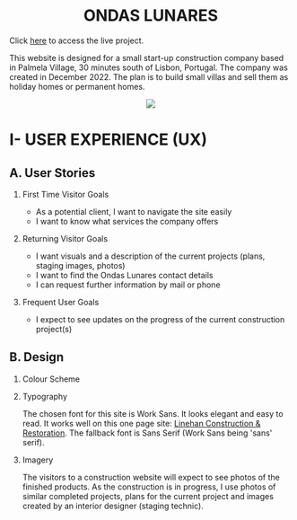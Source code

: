 

<h1 align="center">ONDAS LUNARES</h1>

Click [here]() to access the live project.

This website is designed for a small start-up construction company based in Palmela Village, 30 minutes south of Lisbon, Portugal. The company was created in December 2022. The plan is to build small villas and sell them as holiday homes or permanent homes. 

<p align="center">
  <img src="enter relative link"/>
</p>

# I- USER EXPERIENCE (UX)
## A. User Stories
1. First Time Visitor Goals

   - As a potential client, I want to navigate the site easily 
   - I want to know what services the company offers


2. Returning Visitor Goals

   - I want visuals and a description of the current projects (plans, staging images, photos)
   - I want to find the Ondas Lunares contact details
   - I can request further information by mail or phone

3. Frequent User Goals

   - I expect to see updates on the progress of the current construction project(s)


## B. Design

1. Colour Scheme
    
2. Typography

     The chosen font for this site is Work Sans. It looks elegant and easy to read. It works well on this one page site: [Linehan Construction & Restoration](https://architects.linehanconstruction.com/?gclid=Cj0KCQiAlMCOBhCZARIsANLid6Ze4Z-QJrfD01P0NZ2F8L2rwN5KyqBbYHwgyPJ2bXREqr5H2X0VJ70aAsqmEALw_wcB). The fallback font is Sans Serif (Work Sans being 'sans' serif).
   
3. Imagery

   The visitors to a construction website will expect to see photos of the finished products. As the construction is in progress, I use photos of similar completed projects, plans for the current project and images created by an interior designer (staging technic). 
    




